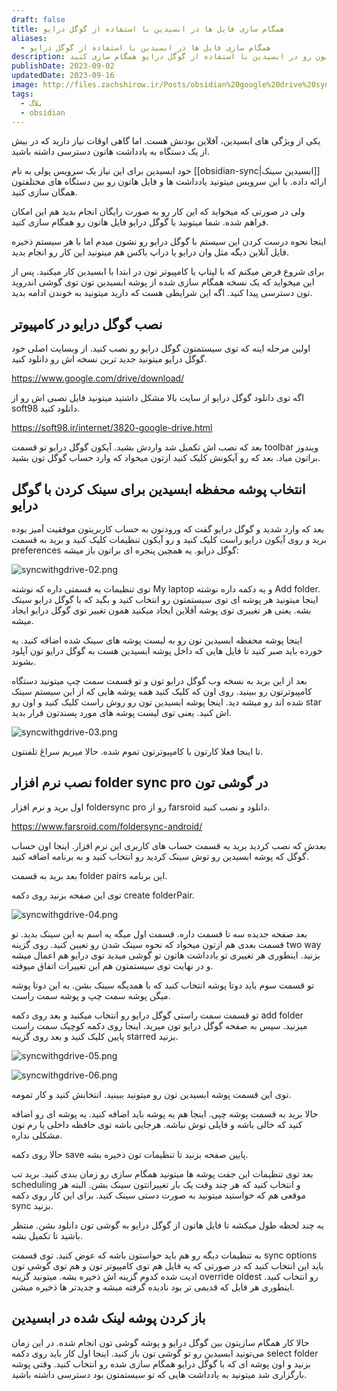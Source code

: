 ```yaml
---
draft: false
title: همگام سازی فایل ها در ابسیدین با استفاده از گوگل درایو
aliases:
  - همگام سازی فایل ها در ابسیدین با استفاده از گوگل درایو
description: توی این مقاله بهتون یاد میدم که چطور به صورت رایگان یادداشت هاتون رو در ابسیدین با استفاده از گوگل درایو همگام سازی کنید.
publishDate: 2023-09-02
updatedDate: 2023-09-16
image: http://files.zachshirow.ir/Posts/obsidian%20google%20drive%20sync.jpg
tags:
  - بلاگ
  - obsidian
---
```



یکی از ویژگی های ابسیدین، آفلاین بودنش هست. اما گاهی اوقات نیاز دارید که در بیش از یک دستگاه به یادداشت هاتون دسترسی داشته باشید. 

خود ابسیدین برای این نیاز یک سرویس پولی به نام [[obsidian-sync|ابسیدین سینک]] ارائه داده. با این سرویس میتونید یادداشت ها و فایل هاتون رو بین دستگاه های مختلفتون همگان سازی کنید. 

ولی در صورتی که میخواید که این کار رو به صورت رایگان انجام بدید هم این امکان فراهم شده. شما میتونید با گوگل درایو فایل هاتون رو همگام سازی کنید. 

اینجا نحوه درست کردن این سیستم با گوگل درایو رو نشون میدم اما با هر سیستم ذخیره فایل آنلاین دیگه مثل وان درایو یا دراپ باکس هم میتونید این کار رو انجام بدید. 

برای شروع فرض میکنم که با لپتاپ یا کامپیوتر تون در ابتدا با ابسیدین کار میکنید. پس از این میخواید که یک نسخه همگام سازی شده از پوشه ابسیدین تون توی گوشی اندروید تون دسترسی پیدا کنید. اگه این شرایطی هست که دارید میتونید به خوندن ادامه بدید. 


## نصب گوگل درایو در کامپیوتر

اولین مرحله اینه که توی سیستمتون گوگل درایو رو نصب کنید. از وبسایت اصلی خود گوگل درایو میتونید جدید ترین نسخه اش رو دانلود کنید. 

https://www.google.com/drive/download/

اگه توی دانلود گوگل درایو از سایت بالا مشکل داشتید میتونید فایل نصبی اش رو از soft98 دانلود کنید. 

https://soft98.ir/internet/3820-google-drive.html

بعد که نصب اش تکمیل شد واردش بشید. آیکون گوگل درایو تو قسمت toolbar ویندوز براتون میاد. بعد که رو آیکونش کلیک کنید ازتون میخواد که وارد حساب گوگل تون بشید. 

## انتخاب پوشه محفظه ابسیدین برای سینک کردن با گوگل درایو

بعد که وارد شدید و گوگل درایو گفت که ورودتون به حساب کاربریتون موفقیت آمیز بوده برید و روی آیکون درایو راست کلیک کنید و رو آیکون تنظیمات کلیک کنید و برید به قسمت preferences گوگل درایو. یه همچین پنجره ای براتون باز میشه: 

![syncwithgdrive-02.png](http://files.zachshirow.ir/Posts/syncwithgdrive-02.png)

توی تنظیمات یه قسمتی داره که نوشته My laptop و یه دکمه داره نوشته Add folder. اینجا میتونید هر پوشه ای توی سیستمتون رو انتخاب کنید و بگید که با گوگل درایو سینک بشه. یعنی هر تغییری توی پوشه آفلاین ایجاد میکنید همون تغییر توی گوگل درایو ایجاد میشه. 

اینجا پوشه محفظه ابسیدین تون رو به لیست پوشه های سینک شده اضافه کنید. یه خورده باید صبر کنید تا فایل هایی که داخل پوشه ابسیدین هست به گوگل درایو تون آپلود بشوند. 

بعد از این برید به نسخه وب گوگل درایو تون و تو قسمت سمت چپ میتونید دستگاه کامپیوترتون رو ببینید. روی اون که کلیک کنید همه پوشه هایی که از این سیستم سینک شده اند رو میشه دید. اینجا پوشه ابسیدین تون رو روش راست کلیک کنید و اون رو star اش کنید. یعنی توی لیست پوشه های مورد پسندتون قرار بدید. 

![syncwithgdrive-03.png](http://files.zachshirow.ir/Posts/syncwithgdrive-03.png)


تا اینجا فعلا کارتون با کامپیوترتون تموم شده. حالا میریم سراغ تلفنتون.

## نصب نرم افزار folder sync pro در گوشی تون

اول برید و نرم افزار foldersync pro رو از farsroid دانلود و نصب کنید. 

https://www.farsroid.com/foldersync-android/

بعدش که نصب کردید برید به قسمت حساب های کاربری این نرم افزار. اینجا اون حساب گوگل که پوشه ابسیدین رو توش سینک کردید رو انتخاب کنید و به برنامه اضافه کنید. 

بعد برید به قسمت folder pairs این برنامه. 

توی این صفحه بزنید روی دکمه create folderPair. 

![syncwithgdrive-04.png](http://files.zachshirow.ir/Posts/syncwithgdrive-04.png)

بعد صفحه جدیده سه تا قسمت داره. قسمت اول میگه یه اسم به این سینک بدید. تو قسمت بعدی هم ازتون میخواد که نحوه سینک شدن رو تعیین کنید. روی گزینه two way بزنید. اینطوری هر تغییری تو یادداشت هاتون تو گوشی میدید توی درایو هم اعمال میشه و در نهایت توی سیستمتون هم این تغییرات اتفاق میوفته.

تو قسمت سوم باید دوتا پوشه انتخاب کنید که با همدیگه سینک بشن. به این دوتا پوشه میگن پوشه سمت چپ و پوشه سمت راست. 

تو قسمت سمت راستی گوگل درایو رو انتخاب میکنید و بعد روی دکمه add folder میزنید. سپس به صفحه گوگل درایو تون میرید. اینجا روی دکمه کوچیک سمت راست پایین کلیک کنید و بعد روی گزینه starred بزنید. 

![syncwithgdrive-05.png](http://files.zachshirow.ir/Posts/syncwithgdrive-05.png)

![syncwithgdrive-06.png](http://files.zachshirow.ir/Posts/syncwithgdrive-06.png)

توی این قسمت پوشه ابسیدین تون رو میتونید ببینید. انتخابش کنید و کار تمومه. 

حالا برید به قسمت پوشه چپی. اینجا هم یه پوشه باید اضافه کنید. یه پوشه ای رو اضافه کنید که خالی باشه و فایلی توش نباشه. هرجایی باشه توی حافظه داخلی یا رم تون مشکلی نداره. 

حالا روی دکمه save پایین صفحه بزنید تا تنظیمات تون ذخیره بشه. 

بعد توی تنظیمات این جفت پوشه ها میتونید همگام سازی رو زمان بندی کنید. برید تب scheduling و انتخاب کنید که هر چند وقت یک بار تغییراتتون سینک بشن. البته هر موقعی هم که خواستید میتونید به صورت دستی سینک کنید. برای این کار روی دکمه sync بزنید. 

یه چند لحظه طول میکشه تا فایل هاتون از گوگل درایو به گوشی تون دانلود بشن. منتظر باشید تا تکمیل بشه.

به تنظیمات دیگه رو هم باید حواستون باشه که عوض کنید. توی قسمت sync options باید این انتخاب کنید که در صورتی که یه فایل هم توی کامپیوتر تون و هم توی گوشی تون ادیت شده کدوم گزینه اش ذخیره بشه. میتونید گزینه override oldest رو انتخاب کنید. اینطوری هر فایل که قدیمی تر بود نادیده گرفته میشه و جدیدتر ها ذخیره میشن. 

## باز کردن پوشه لینک شده در ابسیدین

حالا کار همگام سازیتون بین گوگل درایو و پوشه گوشی تون انجام شده. در این زمان می‌تونید ابسیدین رو تو گوشی تون باز کنید. اینجا اول کار باید روی دکمه select folder بزنید و اون پوشه ای که با گوگل درایو همگام سازی شده رو انتخاب کنید. وقتی پوشه بارگزاری شد میتونید به یادداشت هایی که تو سیستمتون بود دسترسی داشته باشید. 

